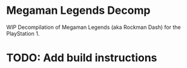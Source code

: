 # Megaman Legends Decomp
WIP Decompilation of Megaman Legends (aka Rockman Dash) for the PlayStation 1.

# TODO: Add build instructions
